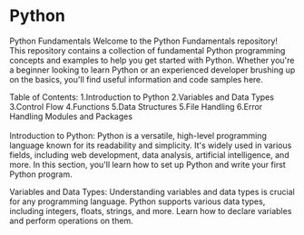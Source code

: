 # Python
Python Fundamentals
Welcome to the Python Fundamentals repository! This repository contains a collection of fundamental Python programming concepts and examples to help you get started with Python. Whether you're a beginner looking to learn Python or an experienced developer brushing up on the basics, you'll find useful information and code samples here.

Table of Contents:
1.Introduction to Python
2.Variables and Data Types
3.Control Flow
4.Functions
5.Data Structures
5.File Handling
6.Error Handling
Modules and Packages
<br><br>
Introduction to Python:
Python is a versatile, high-level programming language known for its readability and simplicity. It's widely used in various fields, including web development, data analysis, artificial intelligence, and more. In this section, you'll learn how to set up Python and write your first Python program.

Variables and Data Types:
Understanding variables and data types is crucial for any programming language. Python supports various data types, including integers, floats, strings, and more. Learn how to declare variables and perform operations on them.


